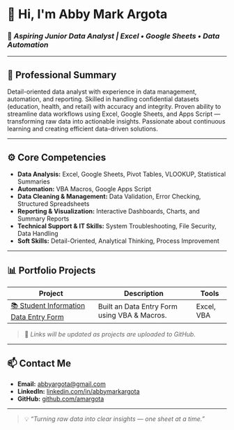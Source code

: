 # 👋 Hi, I'm **Abby Mark Argota**
### 🎯 *Aspiring Junior Data Analyst | Excel • Google Sheets • Data Automation*

---

## 🧠 Professional Summary
Detail-oriented data analyst with experience in data management, automation, and reporting. Skilled in handling confidential datasets (education, health, and retail) with accuracy and integrity. Proven ability to streamline data workflows using Excel, Google Sheets, and Apps Script — transforming raw data into actionable insights. Passionate about continuous learning and creating efficient data-driven solutions.

---

## ⚙️ Core Competencies
- **Data Analysis:** Excel, Google Sheets, Pivot Tables, VLOOKUP, Statistical Summaries  
- **Automation:** VBA Macros, Google Apps Script  
- **Data Cleaning & Management:** Data Validation, Error Checking, Structured Spreadsheets  
- **Reporting & Visualization:** Interactive Dashboards, Charts, and Summary Reports  
- **Technical Support & IT Skills:** System Troubleshooting, File Security, Data Handling  
- **Soft Skills:** Detail-Oriented, Analytical Thinking, Process Improvement  

---

## 📊 Portfolio Projects

| Project | Description | Tools |
|----------|--------------|-------|
| [📚 Student Information Data Entry Form](https://github.com/amargota/portfolio/blob/106c7aa07693ca0aee00e68766e29547728e6825/Data%20Entry%20Student%20Information.xlsm) | Built an Data Entry Form using VBA & Macros. | Excel, VBA |

> 🔗 *Links will be updated as projects are uploaded to GitHub.*

---

## 📫 Contact Me
- **Email:** [abbyargota@gmail.com](mailto:abbyargota@gmail.com)  
- **LinkedIn:** [linkedin.com/in/abbymarkargota](https://www.linkedin.com/in/abbymarkargota)  
- **GitHub:** [github.com/amargota](https://github.com/amargota)

---

> 💡 *“Turning raw data into clear insights — one sheet at a time.”*
